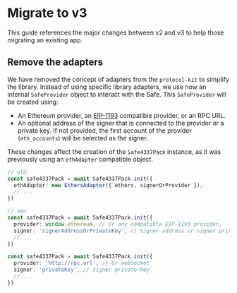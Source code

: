 # Migrate to v3

This guide references the major changes between v2 and v3 to help those migrating an existing app.

## Remove the adapters

We have removed the concept of adapters from the `protocol-kit` to simplify the library. Instead of using specific library adapters, we use now an internal `SafeProvider` object to interact with the Safe. This `SafeProvider` will be created using:

- An Ethereum provider, an [EIP-1193](https://eips.ethereum.org/EIPS/eip-1193) compatible provider, or an RPC URL.
- An optional address of the signer that is connected to the provider or a private key. If not provided, the first account of the provider (`eth_accounts`) will be selected as the signer.

These changes affect the creation of the `Safe4337Pack` instance, as it was previously using an `ethAdapter` compatible object.

```typescript
// old
const safe4337Pack = await Safe4337Pack.init({
  ethAdapter: new EthersAdapter({ ethers, signerOrProvider }),
  // ...
})
```

```typescript
// new
const safe4337Pack = await Safe4337Pack.init({
  provider: window.ethereum, // Or any compatible EIP-1193 provider,
  signer: 'signerAddressOrPrivateKey', // Signer address or signer private key
  // ...
})

const safe4337Pack = await Safe4337Pack.init({
  provider: 'http://rpc.url', // Or websocket
  signer: 'privateKey', // Signer private key
  // ...
})
```
